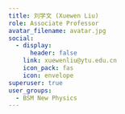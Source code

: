 ```yaml
---
title: 刘学文 (Xuewen Liu)
role: Associate Professor
avatar_filename: avatar.jpg
social:
  - display:
      header: false
    link: xuewenliu@ytu.edu.cn
    icon_pack: fas
    icon: envelope
superuser: true
user_groups:
  - BSM New Physics
---
```

